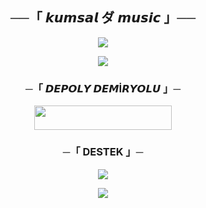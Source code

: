 <h2 align="center">
    ──「 𝙠𝙪𝙢𝙨𝙖𝙡 ダ 𝙢𝙪𝙨𝙞𝙘 」──
</h2>

<p align="center">
  <img src="https://graph.org/file/da847ccf84b002beb2c86.jpg">
</p>

<p align="center">
  <img src="https://graph.org/file/da847ccf84b002beb2c86.jpg">
</p>

<h3 align="center">
    ─「 𝘿𝙀𝙋𝙊𝙇𝙔 𝘿𝙀𝙈İ𝙍𝙔𝙊𝙇𝙐 」─
</h3>

<p align="center"><a href="https://railway.app/"> <img src="𝙍𝙖𝙮𝙞𝙡𝙬𝙖𝙮-black?style=for-the-badge&logo=heroku" width="220" height="38.45"/></a></p>

<h3 align="center">
    ─「 DESTEK 」─
</h3>

<p align="center">
<a href="https://t.me/kumsalmuzikk"><img src="https://img.shields.io/badge/-destek%20kanal-black.svg?style=for-the-badge&logo=Telegram"></a>
</p>

<p align="center">
<a href="https://t.me/kumsaldestekkanal"><img src="https://img.shields.io/badge/-Support%20Channel-blue.svg?style=for-the-badge&logo=Telegram"></a>
</p>
